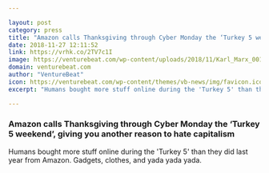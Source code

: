 ```yaml
---

layout: post
category: press
title: "Amazon calls Thanksgiving through Cyber Monday the ‘Turkey 5 weekend’, giving you another reason to hate capitalism"
date: 2018-11-27 12:11:52
link: https://vrhk.co/2TV7c1I
image: https://venturebeat.com/wp-content/uploads/2018/11/Karl_Marx_001-e1543317754447.jpg?fit=1200%2C656&strip=all
domain: venturebeat.com
author: "VentureBeat"
icon: https://venturebeat.com/wp-content/themes/vb-news/img/favicon.ico
excerpt: "Humans bought more stuff online during the 'Turkey 5' than they did last year from Amazon. Gadgets, clothes, and yada yada yada."

---
```


### Amazon calls Thanksgiving through Cyber Monday the ‘Turkey 5 weekend’, giving you another reason to hate capitalism

Humans bought more stuff online during the 'Turkey 5' than they did last year from Amazon. Gadgets, clothes, and yada yada yada.